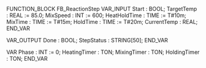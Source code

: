 FUNCTION_BLOCK FB_ReactionStep
VAR_INPUT
    Start           : BOOL;
    TargetTemp      : REAL := 85.0;
    MixSpeed        : INT := 600;
    HeatHoldTime    : TIME := T#10m;
    MixTime         : TIME := T#15m;
    HoldTime        : TIME := T#20m;
    CurrentTemp     : REAL;
END_VAR

VAR_OUTPUT
    Done            : BOOL;
    StepStatus      : STRING[50];
END_VAR

VAR
    Phase           : INT := 0;
    HeatingTimer    : TON;
    MixingTimer     : TON;
    HoldingTimer    : TON;
END_VAR
